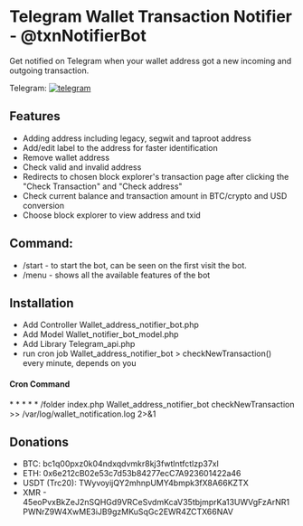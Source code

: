 
# Telegram Wallet Transaction Notifier - @txnNotifierBot
Get notified on Telegram when your wallet address got a new incoming and outgoing transaction.

Telegram: 
[![telegram](https://img.shields.io/badge/Telegram-@txnNotifierBot-blue)](https://t.me/txnNotifierBot)


## Features
- Adding address including legacy, segwit and taproot address
- Add/edit label to the address for faster identification
- Remove wallet address
- Check valid and invalid address
- Redirects to chosen block explorer's transaction page after clicking the "Check Transaction" and "Check address"
- Check current balance and transaction amount in BTC/crypto and USD conversion
- Choose block explorer to view address and txid


## Command:
- /start - to start the bot, can be seen on the first visit the bot.
- /menu - shows all the available features of the bot

## Installation
- Add Controller Wallet_address_notifier_bot.php
- Add Model Wallet_notifier_bot_model.php
- Add Library Telegram_api.php
- run cron job Wallet_address_notifier_bot > checkNewTransaction() every minute, depends on you

#### Cron Command
 \* * * * * /folder index.php Wallet_address_notifier_bot checkNewTransaction >> /var/log/wallet_notification.log 2>&1


## Donations
- BTC: bc1q00pxz0k04ndxqdvmkr8kj3fwtlntfctlzp37xl
- ETH: 0x6e212cB02e53c7d53b84277ecC7A923601422a46
- USDT (Trc20): TWyvoyijQY2mhnpUMY4bmpk3fX8A66KZTX
- XMR - 45eoPvxBkZeJ2nSQHGd9VRCeSvdmKcaV35tbjmprKa13UWVgFzArNR1PWNrZ9W4XwME3iJB9gzMKuSqGc2EWR4ZCTX66NAV 

